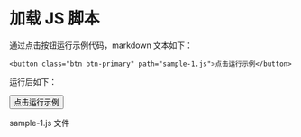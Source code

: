 # 加载 JS 脚本

通过点击按钮运行示例代码，markdown 文本如下：

```
<button class="btn btn-primary" path="sample-1.js">点击运行示例</button>
```

运行后如下：

<button class="btn btn-primary" path="sample-1.js">点击运行示例</button>

sample-1.js 文件

<code path="sample-1.js"></code>
